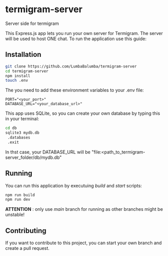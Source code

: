 # termigram-server
Server side for termigram

This Express.js app lets you run your own server for Termigram. The server will be used to host ONE chat. To run the application use this guide:

## Installation

```bash
git clone https://github.com/LumbaBalumba/termigram-server
cd termigram-server
npm install
touch .env
```

The you need to add these environment variables to your .env file:
```
PORT="<your_port>"
DATABASE_URL="<your_database_url>"
```

This app uses SQLite, so you can create your own database by typing this in your terminal:
```bash
cd db
sqlite3 mydb.db
 .databases
 .exit
```

In thst case, your DATABASE_URL will be "file:<path_to_termigram-server_folder/db/mydb.db"


## Running
You can run this application by executuing _build_ and _start_ scripts:
```bash
npm run build
npm run dev
```

**ATTENTION** : only use _main_ branch for running as other branches might be unstable!

## Contributing
If you want to contribute to this project, you can start your own branch and create a pull request.
